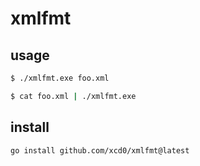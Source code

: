 # xmlfmt

## usage

```sh
$ ./xmlfmt.exe foo.xml
```


```sh
$ cat foo.xml | ./xmlfmt.exe
```

## install

```sh
go install github.com/xcd0/xmlfmt@latest
```

